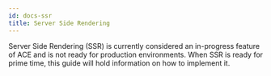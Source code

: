 ```yaml
---
id: docs-ssr
title: Server Side Rendering
---
```


Server Side Rendering (SSR) is currently considered an in-progress feature of ACE and is not ready for production environments. When SSR is ready for prime time, this guide will hold information on how to implement it.
